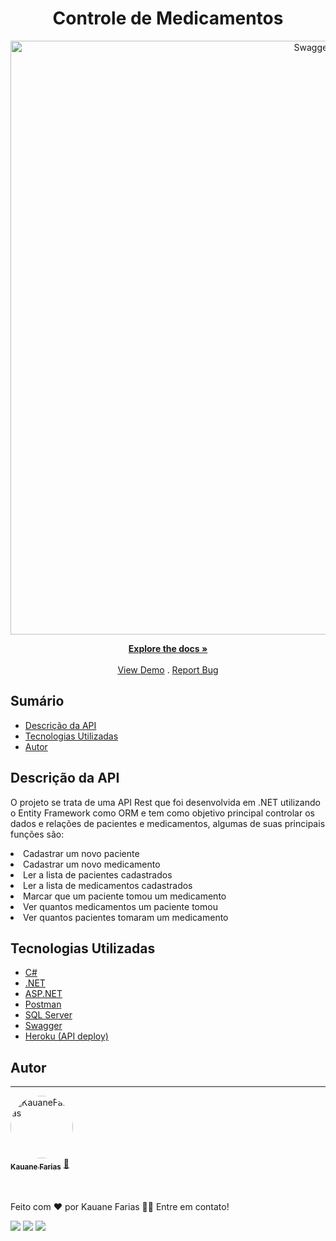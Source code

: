 <h1 align="center">Controle de Medicamentos</h1>
<div align="center"><a href="https://controle-medicamentos.herokuapp.com/"><img src="https://i.imgur.com/9iCgL2y.png" width="950px;" alt="Swagger"/></div>
<p align="center">
<a href="https://github.com/kaufariax/Controle-Medicamentos/"><strong>Explore the docs »</strong></a>
<br/>
<br/>
<a href="https://controle-medicamentos.herokuapp.com/" target="_blank">View Demo</a>
.
<a href="https://github.com/kaufariax/Controle-Medicamentos/issues">Report Bug</a>
</p>

## Sumário

* [Descrição da API](#descrição-da-api)
* [Tecnologias Utilizadas](#tecnologias-utilizadas)
* [Autor](#autor)

## Descrição da API

<p>O projeto se trata de uma API Rest que foi desenvolvida em .NET utilizando o Entity Framework como ORM e tem como objetivo principal controlar os dados e relações de pacientes e medicamentos, algumas de suas principais funções são:</p>
<li>Cadastrar um novo paciente</li>
<li>Cadastrar um novo medicamento</li>
<li>Ler a lista de pacientes cadastrados</li>
<li>Ler a lista de medicamentos cadastrados</li>
<li>Marcar que um paciente tomou um medicamento</li>
<li>Ver quantos medicamentos um paciente tomou</li>
<li>Ver quantos pacientes tomaram um medicamento</li>

## Tecnologias Utilizadas

* [C#](https://docs.microsoft.com/pt-br/dotnet/csharp/)
* [.NET](https://docs.microsoft.com/en-us/dotnet/)
* [ASP.NET](https://docs.microsoft.com/en-us/aspnet/core/?view=aspnetcore-6.0)
* [Postman](https://www.postman.com/)
* [SQL Server](https://docs.microsoft.com/pt-br/sql/sql-server/?view=sql-server-ver16)
* [Swagger](https://swagger.io/docs/)
* [Heroku (API deploy)](https://devcenter.heroku.com/categories/reference)

## Autor
---
<a href="https://www.linkedin.com/in/kauane-farias/">
 <img style="border-radius: 50%;" src="https://i.imgur.com/pcIxNWh.jpg" width="100px;" alt="KauaneFarias"/>
 <br />
 <sub><b>Kauane Farias</b></sub></a> <a href="https://www.linkedin.com/in/kauane-farias/" title="Kauane Farias">🚀</a>
 </br>
 </br>
 </br>
 
<p>Feito com ❤️ por Kauane Farias 👋🏽 Entre em contato!</p>

<a href="https://instagram.com/kaufariax" target="_blank"><img src="https://img.shields.io/badge/-Instagram-%23E4405F?style=for-the-badge&logo=instagram&logoColor=white" target="_blank"></a>
<a href="https://api.whatsapp.com/send?phone=5511980844655&text=Ol%C3%A1!%20" target="_blank" alt="WhatsApp">
<img src="https://img.shields.io/badge/WhatsApp-25D366?style=for-the-badge&logo=whatsapp&logoColor=white" target="_blank"/></a>
<a href="https://www.linkedin.com/in/kauane-farias/" target="_blank"><img src="https://img.shields.io/badge/-LinkedIn-%230077B5?style=for-the-badge&logo=linkedin&logoColor=white" target="_blank"></a>
